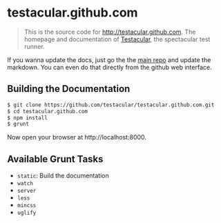 # testacular.github.com

> This is the source code for http://testacular.github.com. The
> homepage and documentation of [Testacular], the spectacular test runner.

If you wanna update the docs, just go the the [main repo] and update the
markdown. You can even do that directly from the github web interface.


## Building the Documentation

```bash
$ git clone https://github.com/testacular/testacular.github.com.git
$ cd testacular.github.com
$ npm install
$ grunt
```
Now open your browser at http://localhost:8000.

## Available Grunt Tasks

* `static`: Build the documentation
* `watch`
* `server`
* `less`
* `mincss`
* `uglify`


[Testacular]: http://testacular.github.com
[main repo]: https://github.com/testacular/testacular/tree/master/docs

